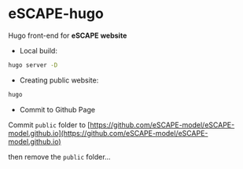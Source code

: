 # eSCAPE-hugo

Hugo front-end for **eSCAPE website**

+ Local build:

```bash
hugo server -D
```

+ Creating public website:

```bash
hugo
```

+ Commit to Github Page

Commit `public` folder to [https://github.com/eSCAPE-model/eSCAPE-model.github.io](https://github.com/eSCAPE-model/eSCAPE-model.github.io)

then remove the `public` folder...
